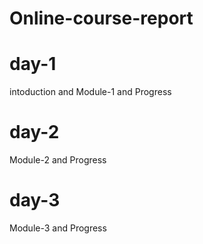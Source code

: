 # Online-course-report
# day-1
intoduction and Module-1 and Progress
# day-2
Module-2 and Progress
# day-3
Module-3 and Progress
